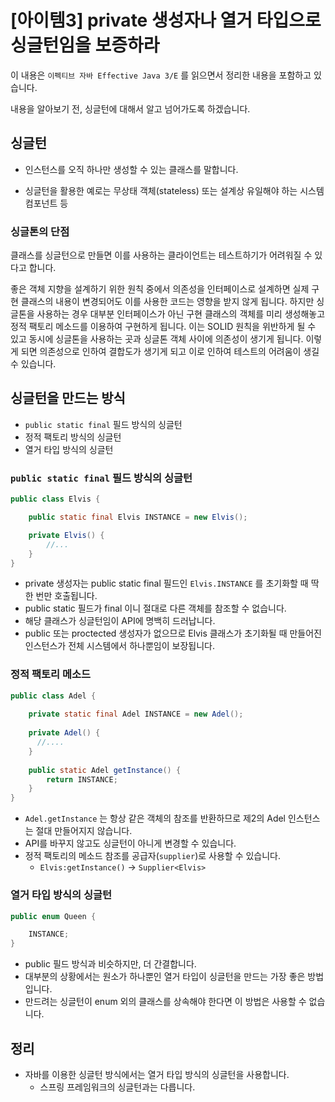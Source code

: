 # [아이템3] private 생성자나 열거 타입으로 싱글턴임을 보증하라

이 내용은 `이펙티브 자바 Effective Java 3/E` 를 읽으면서 정리한 내용을 포함하고 있습니다.

내용을 알아보기 전, 싱글턴에 대해서 알고 넘어가도록 하겠습니다.



## 싱글턴

- 인스턴스를 오직 하나만 생성할 수 있는 클래스를 말합니다.

- 싱글턴을 활용한 예로는 무상태 객체(stateless) 또는 설계상 유일해야 하는 시스템 컴포넌트 등



### 싱글톤의 단점

클래스를 싱글턴으로 만들면 이를 사용하는 클라이언트는 테스트하기가 어려워질 수 있다고 합니다.

좋은 객체 지향을 설계하기 위한 원칙 중에서 의존성을 인터페이스로 설계하면 실제 구현 클래스의 내용이 변경되어도 이를 사용한 코드는 영향을 받지 않게 됩니다. 하지만 싱글톤을 사용하는 경우 대부분 인터페이스가 아닌 구현 클래스의 객체를 미리 생성해놓고 정적 팩토리 메소드를 이용하여 구현하게 됩니다. 이는 SOLID 원칙을 위반하게 될 수 있고 동시에 싱글톤을 사용하는 곳과 싱글톤 객체 사이에 의존성이 생기게 됩니다. 이렇게 되면 의존성으로 인하여 결합도가 생기게 되고 이로 인하여 테스트의 어려움이 생길 수 있습니다.



## 싱글턴을 만드는 방식

- `public static final` 필드 방식의 싱글턴
- 정적 팩토리 방식의 싱글턴
- 열거 타입 방식의 싱글턴



### `public static final` 필드 방식의 싱글턴

```java
public class Elvis {

    public static final Elvis INSTANCE = new Elvis();

    private Elvis() {
      	//...
    }
}
```

- private 생성자는 public static final 필드인 `Elvis.INSTANCE` 를 초기화할 때 딱 한 번만 호출됩니다. 
- public static 필드가 final 이니 절대로 다른 객체를 참조할 수 없습니다.
- 해당 클래스가 싱글턴임이 API에 명백히 드러납니다.
- public 또는 proctected 생성자가 없으므로 Elvis 클래스가 초기화될 때 만들어진 인스턴스가 전체 시스템에서 하나뿐임이 보장됩니다.



### 정적 팩토리 메소드

```java
public class Adel {
    
    private static final Adel INSTANCE = new Adel();
    
    private Adel() {
      //....
    }
    
    public static Adel getInstance() {
        return INSTANCE;
    }
}
```

- `Adel.getInstance` 는 항상 같은 객체의 참조를 반환하므로 제2의 Adel 인스턴스는 절대 만들어지지 않습니다.
- API를 바꾸지 않고도 싱글턴이 아니게 변경할 수 있습니다.
- 정적 팩토리의 메소드 참조를 공급자(`supplier`)로 사용할 수 있습니다. 
  - `Elvis:getInstance()` -> `Supplier<Elvis>`  




### 열거 타입 방식의 싱글턴

```java
public enum Queen {

    INSTANCE;
}
```

- public 필드 방식과 비슷하지만, 더 간결합니다.
- 대부분의 상황에서는 원소가 하나뿐인 열거 타입이 싱글턴을 만드는 가장 좋은 방법입니다.
- 만드려는 싱글턴이 enum 외의 클래스를 상속해야 한다면 이 방법은 사용할 수 없습니다.



## 정리

- 자바를 이용한 싱글턴 방식에서는 열거 타입 방식의 싱글턴을 사용합니다.
  - 스프링 프레임워크의 싱글턴과는 다릅니다.